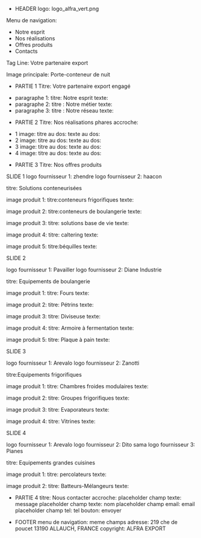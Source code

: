 * HEADER
logo: logo_alfra_vert.png

Menu de navigation:
- Notre esprit
- Nos réalisations
- Offres produits
- Contacts

Tag Line: Votre partenaire export

Image principale: Porte-conteneur de nuit


* PARTIE 1
Titre: Votre partenaire export engagé
- paragraphe 1: 
titre: Notre esprit
texte:
- paragraphe 2: 
titre : Notre métier
texte:
- paragraphe 3: 
titre : Notre réseau
texte:


* PARTIE 2 
Titre: Nos réalisations phares
accroche:
- 1 
image:
titre au dos:
texte au dos:
- 2 
image:
titre au dos:
texte au dos:
- 3 
image:
titre au dos:
texte au dos:
- 4 
image:
titre au dos:
texte au dos:


* PARTIE 3
Titre: Nos offres produits

SLIDE 1
logo fournisseur 1: zhendre
logo fournisseur 2: haacon

titre: Solutions conteneurisées

image produit 1:
titre:conteneurs frigorifiques
texte:

image produit 2:
titre:conteneurs de boulangerie
texte:

image produit 3:
titre: solutions base de vie
texte:

image produit 4:
titre: caltering
texte:

image produit 5:
titre:béquilles
texte:


SLIDE 2

logo fournisseur 1: Pavailler
logo fournisseur 2: Diane Industrie

titre: Equipements de boulangerie

image produit 1:
titre: Fours
texte:

image produit 2:
titre: Pétrins
texte:

image produit 3:
titre: Diviseuse
texte:

image produit 4:
titre: Armoire à fermentation
texte:

image produit 5:
titre: Plaque à pain
texte:



SLIDE 3

logo fournisseur 1: Arevalo
logo fournisseur 2: Zanotti

titre:Equipements frigorifiques

image produit 1:
titre: Chambres froides modulaires
texte:

image produit 2:
titre: Groupes frigorifiques
texte:

image produit 3:
titre: Evaporateurs
texte:

image produit 4:
titre: Vitrines
texte:


SLIDE 4

logo fournisseur 1: Arevalo
logo fournisseur 2: Dito sama
logo fournisseur 3: Pianes

titre: Equipements grandes cuisines

image produit 1:
titre: percolateurs
texte:

image produit 2:
titre: Batteurs-Mélangeurs
texte:


* PARTIE 4
titre: Nous contacter
accroche:
placeholder champ texte: message
placeholder champ texte: nom
placeholder champ email: email
placeholder champ tel: tel
bouton: envoyer


* FOOTER
menu de navigation: meme champs
adresse: 219 che de poucet 13190 ALLAUCH, FRANCE
copyright: ALFRA EXPORT